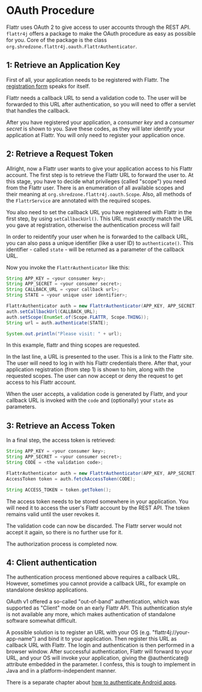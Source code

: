# OAuth Procedure

Flattr uses OAuth 2 to give access to user accounts through the REST API. `flattr4j` offers a package to make the OAuth procedure as easy as possible for you. Core of the package is the class `org.shredzone.flattr4j.oauth.FlattrAuthenticator`.

## 1: Retrieve an Application Key

First of all, your application needs to be registered with Flattr. The [registration form](https://flattr.com/apps/new) speaks for itself.

Flattr needs a callback URL to send a validation code to. The user will be forwarded to this URL after authentication, so you will need to offer a servlet that handles the callback.

After you have registered your application, a _consumer key_ and a _consumer secret_ is shown to you. Save these codes, as they will later identify your application at Flattr. You will only need to register your application once.

## 2: Retrieve a Request Token

Allright, now a Flattr user wants to give your application access to his Flattr account. The first step is to retrieve the Flattr URL to forward the user to. At this stage, you have to decide what privileges (called "scope") you need from the Flattr user. There is an enumeration of all available scopes and their meaning at `org.shredzone.flattr4j.oauth.Scope`. Also, all methods of the `FlattrService` are annotated with the required scopes.

You also need to set the callback URL you have registered with Flattr in the first step, by using `setCallbackUrl()`. This URL must _exactly_ match the URL you gave at registration, otherwise the authentication process will fail!

In order to reidentify your user when he is forwarded to the callback URL, you can also pass a unique identifier (like a user ID) to `authenticate()`. This identifier - called `state` - will be returned as a parameter of the callback URL.

Now you invoke the `FlattrAuthenticator` like this:

```java
String APP_KEY = <your consumer key>;
String APP_SECRET = <your consumer secret>;
String CALLBACK_URL = <your callback url>;
String STATE = <your unique user identifier>;

FlattrAuthenticator auth = new FlattrAuthenticator(APP_KEY, APP_SECRET);
auth.setCallbackUrl(CALLBACK_URL);
auth.setScope(EnumSet.of(Scope.FLATTR, Scope.THING));
String url = auth.authenticate(STATE);

System.out.println("Please visit: " + url);
```

In this example, flattr and thing scopes are requested.

In the last line, a URL is presented to the user. This is a link to the Flattr site. The user will need to log in with his Flattr credentials there. After that, your application registration (from step 1) is shown to him, along with the requested scopes. The user can now accept or deny the request to get access to his Flattr account.

When the user accepts, a validation code is generated by Flattr, and your callback URL is invoked with the `code` and (optionally) your `state` as parameters.

## 3: Retrieve an Access Token

In a final step, the access token is retrieved:

```java
String APP_KEY = <your consumer key>;
String APP_SECRET = <your consumer secret>;
String CODE = <the validation code>;

FlattrAuthenticator auth = new FlattrAuthenticator(APP_KEY, APP_SECRET);
AccessToken token = auth.fetchAccessToken(CODE);

String ACCESS_TOKEN = token.getToken();
```

The access token needs to be stored somewhere in your application. You will need it to access the user's Flattr account by the REST API. The token remains valid until the user revokes it.

The validation code can now be discarded. The Flattr server would not accept it again, so there is no further use for it.

The authorization process is completed now.

## 4: Client authentication

The authentication process mentioned above requires a callback URL. However, sometimes you cannot provide a callback URL, for example on standalone desktop applications.

OAuth v1 offered a so-called "out-of-band" authentication, which was supported as "Client" mode on an early Flattr API. This authentication style is not available any more, which makes authentication of standalone software somewhat difficult.

A possible solution is to register an URL with your OS (e.g. "flattr4j://your-app-name") and bind it to your application. Then register this URL as callback URL with Flattr. The login and authentication is then performed in a browser window. After successful authentication, Flattr will forward to your URL, and your OS will invoke your application, giving the @authenticate@ attribute embedded in the parameter. I confess, this is tough to implement in Java and in a platform-independent manner.

There is a separate chapter about [how to authenticate Android apps](oauth_android.html).
